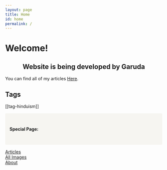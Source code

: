 ```yaml
---
layout: page
title: Home
id: home
permalink: /
---
```


# Welcome! 

<center><h2>Website is being developed by Garuda</h2></center>

You can find all of my articles  <a class="internal-link" href="/articles">Here</a>.

## Tags
[[tag-hinduism]]

<p style="padding: 3em 1em; background: #f6f5f1; border-radius: 4px;">
<strong>Special Page:</strong><br>

<a class="internal-link" href="/articles">Articles</a><br>
<a class="internal-link" href="/images">All Images</a><br>
<a class="internal-link" href="/about">About</a><br>
</p>

